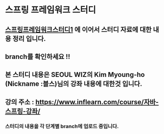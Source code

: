 #  스프링 프레임워크 스터디
## <a href = "https://github.com/leedongjoon121/SpringFramework_study">스프링프레임워크스터디1</a> 에 이어서 스터디 자료에 대한 내용 정리 입니다.
## branch를 확인하세요 !! 
## 본 스터디 내용은 SEOUL WIZ의 Kim Myoung-ho (Nickname :블스)님의 강좌 내용에 대한것 입니다.
## 강의 주소 : https://www.inflearn.com/course/자바-스프링-강좌/
### 스터디의 내용을 각 단계별 branch에 업로드 중입니다.

